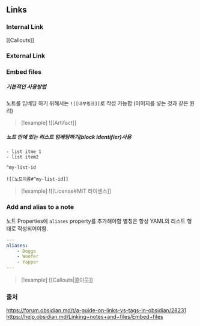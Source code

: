 ## Links
### Internal Link
[[Callouts]]
### External Link

### Embed files
##### 기본적인 사용방법
노트를 임베딩 하기 위해서는 `![[내부링크]]`로 작성 가능함 (이미지를 넣는 것과 같은 원리)

>[!example]
>![[Artifact]]
##### 노트 안에 있는 리스트 임베딩하기(block identifier)사용

```
- list itme 1
- list item2

^my-list-id
```

`![[노트이름#^my-list-id]]`

>[!example]
>![[License#MIT 라이센스]]


### Add and alias to a note
노트 Properties에 `aliases` property를 추가해야함
별칭은 항상 YAML의 리스트 형태로 작성되어야함.

```yaml
---
aliases:
	- Doggo
	- Woofer
	- Yapper
---
```

>[!example]
> [[Callouts|콜아웃]]


### 출처
https://forum.obsidian.md/t/a-guide-on-links-vs-tags-in-obsidian/28231
https://help.obsidian.md/Linking+notes+and+files/Embed+files